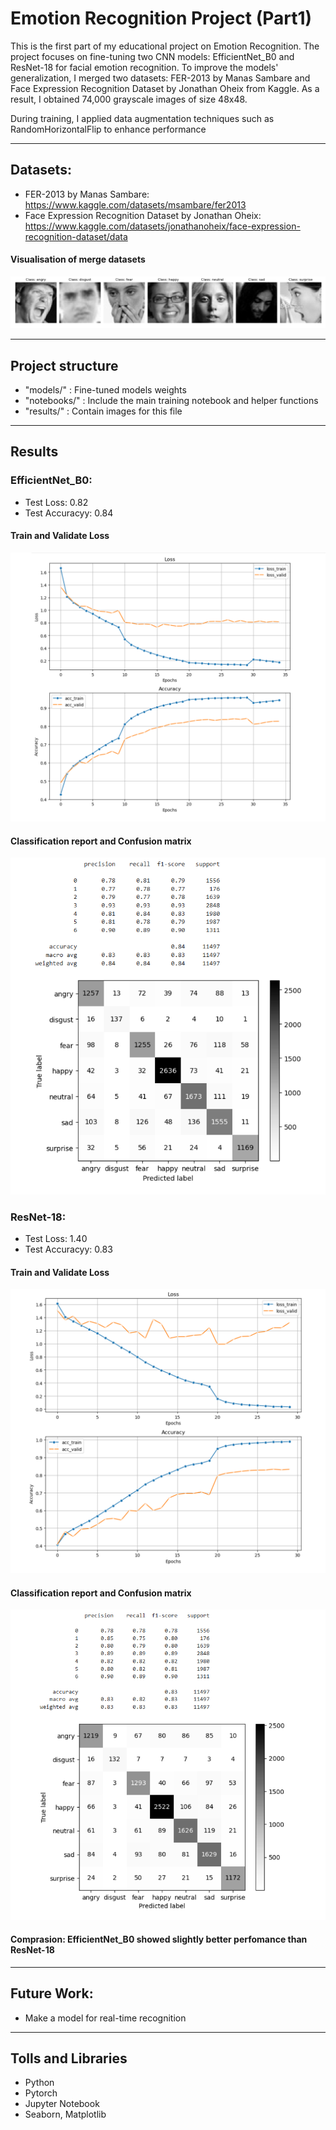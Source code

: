 # Emotion Recognition Project (Part1)

This is the first part of my educational project on Emotion Recognition.
The project focuses on fine-tuning two CNN models: EfficientNet_B0 and ResNet-18 for facial emotion recognition.
To improve the models' generalization, I merged two datasets: FER-2013 by Manas Sambare and Face Expression Recognition Dataset by Jonathan Oheix from Kaggle.
As a result, I obtained 74,000 grayscale images of size 48x48.

During training, I applied data augmentation techniques such as RandomHorizontalFlip to enhance performance

---

## Datasets:
- FER-2013 by Manas Sambare: https://www.kaggle.com/datasets/msambare/fer2013
- Face Expression Recognition Dataset by Jonathan Oheix: https://www.kaggle.com/datasets/jonathanoheix/face-expression-recognition-dataset/data

#### Visualisation of merge datasets
![Visualisation of merge datasets](results/random_images.PNG)

---

## Project structure

 
 - "models/" : Fine-tuned models weights
 - "notebooks/" : Include the main training notebook and helper functions
 - "results/" : Contain images for this file
---

## Results

### EfficientNet_B0:
 - Test Loss: 0.82
 - Test Accuracyy: 0.84
 
#### Train and Validate Loss

![Train and Validate Loss](results/results_of_efficient_bo_model.PNG)

#### Classification report and Confusion matrix

![Classification report Confusion matrix](results/confMatrix_and_classReport_of_efficient_bo_model.PNG)


### ResNet-18:
 - Test Loss: 1.40
 - Test Accuracyy: 0.83

#### Train and Validate Loss

![Train and Validate Loss](results/results_of_resnet18_model.PNG)

#### Classification report and Confusion matrix

![Classification report Confusion matrix](results/confMatrix_and_classReport_of_resnet18_model.PNG)

#### **Comprasion**: EfficientNet_B0 showed slightly better perfomance than ResNet-18

---

## Future Work:
 - Make a model for real-time recognition

---

## Tolls and Libraries
 - Python
 - Pytorch
 - Jupyter Notebook
 - Seaborn, Matplotlib